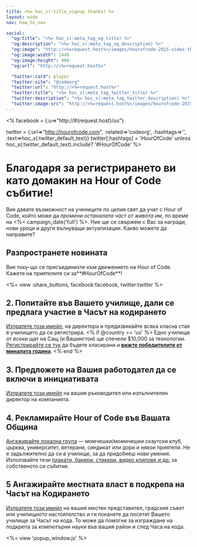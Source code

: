 ```yaml
---
title: <%= hoc_s(:title_signup_thanks) %>
layout: wide
nav: how_to_nav

social:
  "og:title": "<%= hoc_s(:meta_tag_og_title) %>"
  "og:description": "<%= hoc_s(:meta_tag_og_description) %>"
  "og:image": "http://<%=request.host%>/images/hourofcode-2015-video-thumbnail.png"
  "og:image:width": 1440
  "og:image:height": 900
  "og:url": "http://<%=request.host%>"

  "twitter:card": player
  "twitter:site": "@codeorg"
  "twitter:url": "http://<%=request.host%>"
  "twitter:title": "<%= hoc_s(:meta_tag_twitter_title) %>"
  "twitter:description": "<%= hoc_s(:meta_tag_twitter_description) %>"
  "twitter:image:src": "http://<%=request.host%>/images/hourofcode-2015-video-thumbnail.png"
---
```


<%
  facebook = {:u=>"http://#{request.host}/us"}

  twitter = {:url=>"http://hourofcode.com", :related=>'codeorg', :hashtags=>'', :text=>hoc_s(:twitter_default_text)}
  twitter[:hashtags] = 'HourOfCode' unless hoc_s(:twitter_default_text).include? '#HourOfCode'
%>

# Благодаря за регистрирането ви като домакин на Hour of Code събитие!

Вие давате възможност на учениците по целия свят да учат с Hour of Code, който може да *промени останалата част от живота им*, по време на <%= campaign_date('full') %>. Ние ще се свържем с Вас за награди, нови уроци и други вълнуващи актуализации. Какво можете да направите?

## Разпространете новината

Вие току-що се присъединихте към движението на Hour of Code. Кажете на приятелите си за**#HourOfCode**!

<%= view :share_buttons, facebook:facebook, twitter:twitter %>

## 2. Попитайте във Вашето училище, дали се предлага участие в Часът на кодирането

[ Изпратете този имейл](<%= resolve_url('/promote/resources#sample-emails') %>), на директора и предизвикайте всяка класна стая в училището да се регистрира. <% if @country == 'us' %> Едно училище от *всеки* щат на Сащ (и Вашингтон) ще спечели $10,000 за технологии. [ Регистрирайте се тук](<%= resolve_url('/prizes/hardware-signup') %>) да бъдете класирани и [ **вижте победителите от миналата година**](http://codeorg.tumblr.com/post/104109522378/prize-winners). <% end %>

## 3. Предложете на Вашия работодател да се включи в инициативата

[ Изпратете този имейл](<%= resolve_url('/promote/resources#sample-emails') %>) на вашия ръководител или изпълнителен директор на компанията.

## 4. Рекламирайте Hour of Code във Вашата Община

[ Ангажирайте локална група](<%= resolve_url('/promote/resources#sample-emails') %>) — момчешки/момичешки скаутски клуб, църква, университет, ветерани, синдикат или дори и някои приятели. Не е задължително да си в училище, за да придобиеш нови умения. Използвайте тези [ плакати, банери, стикери, видео клипове и др.](<%= resolve_url('/promote/resources') %>) за собственото си събитие.

## 5 Ангажирайте местната власт в подкрепа на Часът на Кодирането

[ Изпратете този имейл](<%= resolve_url('/promote/resources#sample-emails') %>) на вашия местен представител, градския съвет или училищното настоятелство и ги поканете да посетят Вашето училище за Часът на кода. То може да помогне за изграждане на подкрепа за компютърни науки във вашия район и след Часа на кода.

<%= view 'popup_window.js' %>